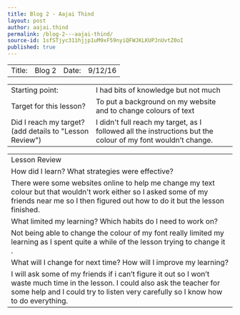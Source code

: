 ```yaml
---
title: Blog 2 - Aajai Thind
layout: post
author: aajai.thind
permalink: /blog-2---aajai-thind/
source-id: 1sfSTjyc311hjjp1uM9xF59nyiQFWJKLKUPJnUvtZ0oI
published: true
---
```

<table>
  <tr>
    <td>Title:  </td>
    <td>Blog 2</td>
    <td> Date:  </td>
    <td>9/12/16</td>
  </tr>
</table>


<table>
  <tr>
    <td>Starting point:</td>
    <td>I had bits of knowledge but not much</td>
  </tr>
  <tr>
    <td>Target for this lesson?</td>
    <td>To put a background on my website and to change colours of text</td>
  </tr>
  <tr>
    <td>Did I reach my target? 
(add details to "Lesson Review")</td>
    <td>I didn't full reach my target, as I followed all the instructions but the colour of my font wouldn’t change.</td>
  </tr>
</table>


<table>
  <tr>
    <td>Lesson Review</td>
  </tr>
  <tr>
    <td>How did I learn? What strategies were effective? </td>
  </tr>
  <tr>
    <td>There were some websites online to help me change my text colour but that wouldn't work either so I asked some of my friends near me so I then figured out how to do it but the lesson finished.</td>
  </tr>
  <tr>
    <td>What limited my learning? Which habits do I need to work on? </td>
  </tr>
  <tr>
    <td>Not being able to change the colour of my font really limited my learning as I spent quite a while of the lesson trying to change it .</td>
  </tr>
  <tr>
    <td>What will I change for next time? How will I improve my learning?</td>
  </tr>
  <tr>
    <td>I will ask some of my friends if i can’t figure it out so I won’t waste much time in the lesson. I could also ask the teacher for some help and I could try to listen very carefully so I know how to do everything.</td>
  </tr>
</table>


